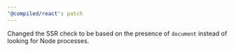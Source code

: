 ```yaml
---
'@compiled/react': patch
---
```


Changed the SSR check to be based on the presence of `document` instead of looking for Node processes.
